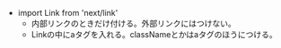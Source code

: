 - import Link from 'next/link'
  - 内部リンクのときだけ付ける。外部リンクにはつけない。
  - Linkの中にaタグを入れる。classNameとかはaタグのほうにつける。

